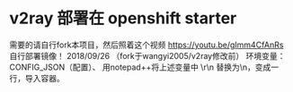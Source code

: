 # v2ray 部署在 openshift starter
需要的请自行fork本项目，然后照着这个视频 https://youtu.be/gImm4CfAnRs 自行部署镜像！ 2018/09/26
（fork于wangyi2005/v2ray修改前）
环境变量： CONFIG_JSON（配置）、
用notepad++将上述变量中 \r\n 替换为\\n，变成一行，导入容器。
